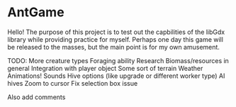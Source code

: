 # AntGame

Hello! The purpose of this project is to test out the capbilities of the libGdx library while providing practice for myself.
Perhaps one day this game will be released to the masses, but the main point is for my own amusement.

TODO:
More creature types
Foraging ability
Research
Biomass/resources in general
Integration with player object
Some sort of terrain
Weather
Animations!
Sounds
Hive options (like upgrade or different worker type)
AI hives
Zoom to cursor
Fix selection box issue

Also add comments

